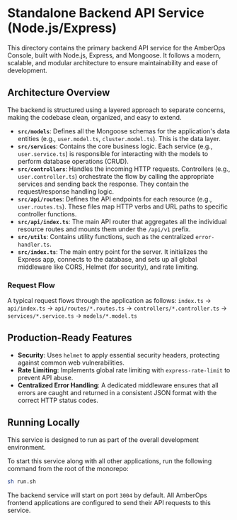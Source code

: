 # Standalone Backend API Service (Node.js/Express)

This directory contains the primary backend API service for the AmberOps Console, built with Node.js, Express, and Mongoose. It follows a modern, scalable, and modular architecture to ensure maintainability and ease of development.

## Architecture Overview

The backend is structured using a layered approach to separate concerns, making the codebase clean, organized, and easy to extend.

*   **`src/models`**: Defines all the Mongoose schemas for the application's data entities (e.g., `user.model.ts`, `cluster.model.ts`). This is the data layer.
*   **`src/services`**: Contains the core business logic. Each service (e.g., `user.service.ts`) is responsible for interacting with the models to perform database operations (CRUD).
*   **`src/controllers`**: Handles the incoming HTTP requests. Controllers (e.g., `user.controller.ts`) orchestrate the flow by calling the appropriate services and sending back the response. They contain the request/response handling logic.
*   **`src/api/routes`**: Defines the API endpoints for each resource (e.g., `user.routes.ts`). These files map HTTP verbs and URL paths to specific controller functions.
*   **`src/api/index.ts`**: The main API router that aggregates all the individual resource routes and mounts them under the `/api/v1` prefix.
*   **`src/utils`**: Contains utility functions, such as the centralized `error-handler.ts`.
*   **`src/index.ts`**: The main entry point for the server. It initializes the Express app, connects to the database, and sets up all global middleware like CORS, Helmet (for security), and rate limiting.

### Request Flow

A typical request flows through the application as follows:
`index.ts` -> `api/index.ts` -> `api/routes/*.routes.ts` -> `controllers/*.controller.ts` -> `services/*.service.ts` -> `models/*.model.ts`

## Production-Ready Features

*   **Security**: Uses `helmet` to apply essential security headers, protecting against common web vulnerabilities.
*   **Rate Limiting**: Implements global rate limiting with `express-rate-limit` to prevent API abuse.
*   **Centralized Error Handling**: A dedicated middleware ensures that all errors are caught and returned in a consistent JSON format with the correct HTTP status codes.

## Running Locally

This service is designed to run as part of the overall development environment.

To start this service along with all other applications, run the following command from the root of the monorepo:

```bash
sh run.sh
```

The backend service will start on port `3004` by default. All AmberOps frontend applications are configured to send their API requests to this service.